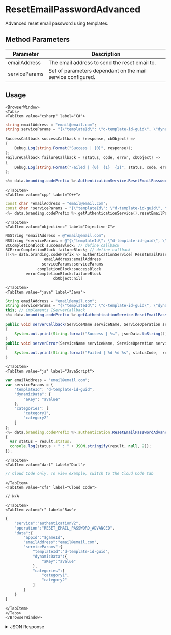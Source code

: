 # ResetEmailPasswordAdvanced

Advanced reset email password using templates.

<PartialServop service_name="authenticationV2" operation_name="RESET_EMAIL_PASSWORD_ADVANCED" />

## Method Parameters

| Parameter     | Description                                                 |
| ------------- | ----------------------------------------------------------- |
| emailAddress  | The email address to send the reset email to.               |
| serviceParams | Set of parameters dependant on the mail service configured. |

## Usage

```mdx-code-block
<BrowserWindow>
<Tabs>
<TabItem value="csharp" label="C#">
```

```csharp
string emailAddress = "email@email.com";
string serviceParams = "{\"templateId\": \"d-template-id-guid\", \"dynamicData\": {\"aKey\": \"aValue\"}, \"categories\": [\"category1\", \"category2\"]}";

SuccessCallback successCallback = (response, cbObject) =>
{
    Debug.Log(string.Format("Success | {0}", response));
};
FailureCallback failureCallback = (status, code, error, cbObject) =>
{
    Debug.Log(string.Format("Failed | {0}  {1}  {2}", status, code, error));
};

<%= data.branding.codePrefix %>.AuthenticationService.ResetEmailPasswordAdvanced (dynamic template)(emailAddress, serviceParams, successCallback, failureCallback);
```

```mdx-code-block
</TabItem>
<TabItem value="cpp" label="C++">
```

```cpp
const char *emailAddress = "email@email.com";
const char *serviceParams = "{\"templateId\": \"d-template-id-guid\", \"dynamicData\": {\"aKey\": \"aValue\"}, \"categories\": [\"category1\", \"category2\"]}";
<%= data.branding.codePrefix %>.getAuthenticationService().resetEmailPasswordAdvanced (dynamic template)(emailAddress, serviceParams, this);
```

```mdx-code-block
</TabItem>
<TabItem value="objectivec" label="Objective-C">
```

```objectivec
NSString *emailAddress = @"email@email.com";
NSString *serviceParams = @"{\"templateId\": \"d-template-id-guid\", \"dynamicData\": {\"aKey\": \"aValue\"}, \"categories\": [\"category1\", \"category2\"]}";
BCCompletionBlock successBlock; // define callback
BCErrorCompletionBlock failureBlock; // define callback
[[<%= data.branding.codePrefix %> authenticationService] ResetEmailPasswordAdvanced (dynamic template):
                 emailAddress:emailAddress
                serviceParams:serviceParams
              completionBlock:successBlock
         errorCompletionBlock:failureBlock
                     cbObject:nil]
```

```mdx-code-block
</TabItem>
<TabItem value="java" label="Java">
```

```java
String emailAddress = "email@email.com";
String serviceParams = "{\"templateId\": \"d-template-id-guid\", \"dynamicData\": {\"aKey\": \"aValue\"}, \"categories\": [\"category1\", \"category2\"]}";
this; // implements IServerCallback
<%= data.branding.codePrefix %>.getAuthenticationService.ResetEmailPasswordAdvanced (dynamic template)(emailAddress, serviceParams, this);

public void serverCallback(ServiceName serviceName, ServiceOperation serviceOperation, JSONObject jsonData)
{
    System.out.print(String.format("Success | %s", jsonData.toString()));
}
public void serverError(ServiceName serviceName, ServiceOperation serviceOperation, int statusCode, int reasonCode, String jsonError)
{
    System.out.print(String.format("Failed | %d %d %s", statusCode,  reasonCode, jsonError.toString()));
}

```

```mdx-code-block
</TabItem>
<TabItem value="js" label="JavaScript">
```

```javascript
var emailAddress = "email@email.com";
var serviceParams = {
    "templateId": "d-template-id-guid",
    "dynamicData": {
        "aKey": "aValue"
    },
    "categories": [
        "category1",
        "category2"
    ]
};
<%= data.branding.codePrefix %>.authentication.ResetEmailPasswordAdvanced (dynamic template)(emailAddress, serviceParams, result =>
{
  var status = result.status;
  console.log(status + " : " + JSON.stringify(result, null, 2));
});
```

```mdx-code-block
</TabItem>
<TabItem value="dart" label="Dart">
```

```dart
// Cloud Code only. To view example, switch to the Cloud Code tab
```

```mdx-code-block
</TabItem>
<TabItem value="cfs" label="Cloud Code">
```

```cfscript
// N/A
```

```mdx-code-block
</TabItem>
<TabItem value="r" label="Raw">
```

```r
{
    "service":"authenticationV2",
    "operation":"RESET_EMAIL_PASSWORD_ADVANCED",
    "data":{
        "appId":"$gameId",
        "emailAddress":"email@email.com",
        "serviceParams":{
            "templateId":"d-template-id-guid",
            "dynamicData":{
                "aKey":"aValue"
            },
            "categories":[
                "category1",
                "category2"
            ]
        }
    }
}
```

```mdx-code-block
</TabItem>
</Tabs>
</BrowserWindow>
```

<details>
<summary>JSON Response</summary>

```json
{
    "status": 200,
    "data": null
}
```

</details>

